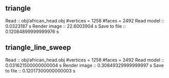 
## triangle
Read ::  obj/african_head.obj
#vertices =  1258
#faces =  2492
Read model ::  0.0323187 s
Render image ::  22.6003904 s
Save to file ::  0.12084899999999976 s

## triangle_line_sweep
Read ::  obj/african_head.obj
#vertices =  1258
#faces =  2492
Read model ::  0.031621500000000004 s
Render image ::  0.30849329999999997 s
Save to file ::  0.12017300000000003 s